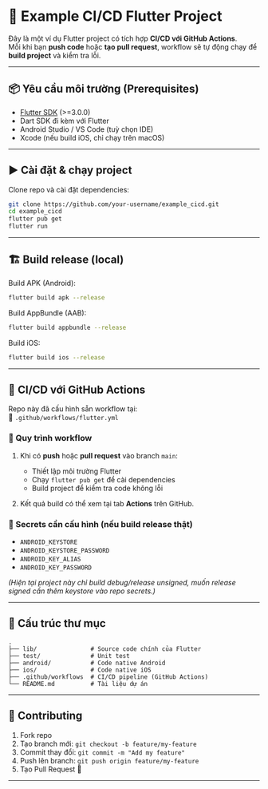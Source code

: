 # 🚀 Example CI/CD Flutter Project

Đây là một ví dụ Flutter project có tích hợp **CI/CD với GitHub Actions**.  
Mỗi khi bạn **push code** hoặc **tạo pull request**, workflow sẽ tự động chạy để **build project** và kiểm tra lỗi.

---

## 📦 Yêu cầu môi trường (Prerequisites)

- [Flutter SDK](https://docs.flutter.dev/get-started/install) (>=3.0.0)
- Dart SDK đi kèm với Flutter
- Android Studio / VS Code (tuỳ chọn IDE)
- Xcode (nếu build iOS, chỉ chạy trên macOS)

---

## ▶️ Cài đặt & chạy project

Clone repo và cài đặt dependencies:

```bash
git clone https://github.com/your-username/example_cicd.git
cd example_cicd
flutter pub get
flutter run
```

---

## 🏗️ Build release (local)

Build APK (Android):

```bash
flutter build apk --release
```

Build AppBundle (AAB):

```bash
flutter build appbundle --release
```

Build iOS:

```bash
flutter build ios --release
```

---

## 🤖 CI/CD với GitHub Actions

Repo này đã cấu hình sẵn workflow tại:  
📂 `.github/workflows/flutter.yml`

### 🔄 Quy trình workflow
1. Khi có **push** hoặc **pull request** vào branch `main`:
    - Thiết lập môi trường Flutter
    - Chạy `flutter pub get` để cài dependencies
    - Build project để kiểm tra code không lỗi

2. Kết quả build có thể xem tại tab **Actions** trên GitHub.

### 🔑 Secrets cần cấu hình (nếu build release thật)
- `ANDROID_KEYSTORE`
- `ANDROID_KEYSTORE_PASSWORD`
- `ANDROID_KEY_ALIAS`
- `ANDROID_KEY_PASSWORD`

*(Hiện tại project này chỉ build debug/release unsigned, muốn release signed cần thêm keystore vào repo secrets.)*

---

## 📂 Cấu trúc thư mục

```
.
├── lib/               # Source code chính của Flutter
├── test/              # Unit test
├── android/           # Code native Android
├── ios/               # Code native iOS
├── .github/workflows  # CI/CD pipeline (GitHub Actions)
└── README.md          # Tài liệu dự án
```

---

## 🤝 Contributing

1. Fork repo
2. Tạo branch mới: `git checkout -b feature/my-feature`
3. Commit thay đổi: `git commit -m "Add my feature"`
4. Push lên branch: `git push origin feature/my-feature`
5. Tạo Pull Request 🎉

---

